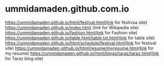# ummidamaden.github.com.io
https://ummidamaden.github.io/html/festival.html(link for festivsa site)
https://ummidamaden.github.io/index.html (link for Wikipedia site)
https://ummidamaden.github.io/fashion.html(link for Fashion site)
https://ummidamaden.github.io/table.html/table.txt.html(link for table site)
https://ummidamaden.github.io/html/schedule/festival.html(link for festival site)
https://ummidamaden.github.io/html/resume/myresume.html(link for my resume)
https://ummidamaden.github.io/html/blogs/taraz/taraz.html(link for Taraz blog site)
